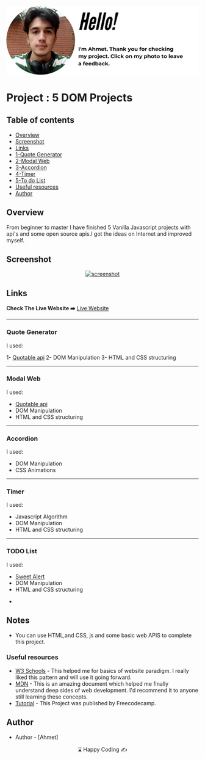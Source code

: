 <p align="center">
<a href="https://www.linkedin.com/in/ahmet-ayd%C4%B1n-2583b1199/" target="_blank"><img src="ahmet.png" alt="screenshot"></a>
</p>




# Project : 5 DOM Projects 

## Table of contents

  - [Overview](#the-challenge)
  - [Screenshot](#screenshot)
  - [Links](#links)
  - [1-Quote Generator](#quote-generator)
  - [2-Modal Web](#modal-web)
  - [3-Accordion](#accordion)
  - [4-Timer](#timer)
  - [5-To do List](#todo-list)
  - [Useful resources](#useful-resources)
- [Author](#author)



## Overview
From beginner to master I have finished 5 Vanilla Javascript projects with api's and some open source apis.I got the ideas on Internet and improved myself.

## Screenshot
<p align="center">
<a href="https://bavi-boop.github.io/five-DOM-projects/"><img src="DOM.gif" alt="screenshot"></a>
</p>



## Links
<b>Check The Live Website ➡️</b> <a href="https://bavi-boop.github.io/five-DOM-projects/">Live Website</a>

<hr>

### Quote Generator
I used:


1- <a href="https://github.com/lukePeavey/quotable">Quotable api</a>
2- DOM Manipulation
3- HTML and CSS structuring

<hr>

### Modal Web
<p>I used:</p>
<ul>
  <li><a href="https://github.com/lukePeavey/quotable">Quotable api</a></li>
  <li> DOM Manipulation</li>
  <li>HTML and CSS structuring</li>
</ul>

<hr>

### Accordion
<p>I used:</p>
<ul>
  <li> DOM Manipulation</li>
  <li>CSS Animations</li>
</ul>

<hr>

### Timer
<p>I used:</p>
<ul>
  <li>Javascript Algorithm</li>
  <li>DOM Manipulation</li>
  <li>HTML and CSS structuring</li>
</ul>

<hr>

### TODO List
<p>I used:</p>
<ul>
  <li><a href="https://sweetalert2.github.io/e">Sweet Alert</a></li>
  <li>DOM Manipulation</li>
  <li>HTML and CSS structuring</li>
</ul>




-

## Notes

- You can use HTML,and CSS, js and some basic web APIS to complete this project.

### Useful resources

- [W3 Schools](https://www.w3schools.com/) - This helped me for basics of website paradigm. I really liked this pattern and will use it going forward.
- [MDN](https://developer.mozilla.org/en-US/) - This is an amazing document which helped me finally understand deep sides of web development. I'd recommend it to anyone still learning these concepts.
- [Tutorial](https://www.youtube.com/watch?v=5fb2aPlgoys) - This Project was published by Freecodecamp.





## Author

- Author - [Ahmet]

<center> &#8987; Happy Coding  &#9997; </center>

